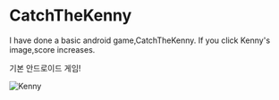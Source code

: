 # CatchTheKenny
 
I have done a basic android game,CatchTheKenny.
If you click Kenny's image,score increases.

기본 안드로이드 게임!
 
![Kenny](https://user-images.githubusercontent.com/46873580/69444766-16e0aa80-0d62-11ea-8c65-6ea51ca6f3e0.jpg)
